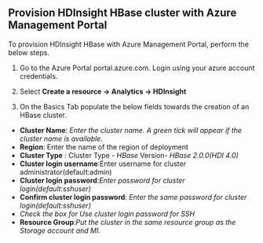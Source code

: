## Provision HDInsight  HBase cluster with Azure Management Portal

To provision HDInsight HBase with Azure Management Portal, perform the below steps. 

1. Go to the Azure Portal portal.azure.com. Login using your azure account credentials.
    
2. Select  **Create a resource -> Analytics -> HDInsight**

3. On the Basics Tab populate the below fields towards the creation of an HBase cluster. 
 - **Cluster Name**: *Enter the cluster name. A green tick will appear if the cluster name is available.*
 - **Region**: Enter the name of the region of deployment
 - **Cluster Type** : Cluster Type -  *HBase* 
  Version-   *HBase 2.0.0(HDI 4.0)* 
 - **Cluster login username**:Enter username for cluster administrator(default:admin) 
 - **Cluster login password**:*Enter password for cluster login(default:sshuser)*
 - **Confirm cluster login password**: *Enter the same password for cluster login(default:sshuser)*
 - *Check the box for Use cluster login password for SSH*
 - **Resource Group**:*Put the cluster in the same resource group as the Storage account and MI.* 



<!--stackedit_data:
eyJoaXN0b3J5IjpbLTY1NzE5NTM3NCwxMjAxMzc4NTk5XX0=
-->